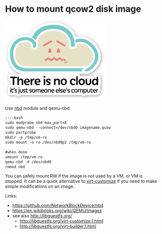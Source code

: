 # How to mount qcow2 disk image
![img](../images/cloud.png)

Use [nbd](https://github.com/NetworkBlockDevice/nbd) module and qemu-nbd.

    ::::bash
    sudo modprobe nbd max_part=8
    sudo qemu-nbd --connect=/dev/nbd0 imagename.qcow
    sudo partprobe
    mkdir -p /tmp/vm-ro
    sudo mount -o ro /dev/nbd0p2 /tmp/vm-ro
    
    #when done
    umount /tmp/vm-ro
    qemu-nbd -d /dev/nbd0
    rmmod nbd

You can safely mount RW if the image is not used by a VM, or VM is stopped. It can be a quick alternative to [virt-customize](http://libguestfs.org/virt-customize.1.html) if you need to make simple modifications on an image.

Links:

- <https://github.com/NetworkBlockDevice/nbd>
- <https://en.wikibooks.org/wiki/QEMU/Images>
- see also <http://libguestfs.org/>
    - <http://libguestfs.org/virt-customize.1.html>
    - <http://libguestfs.org/virt-builder.1.html>
